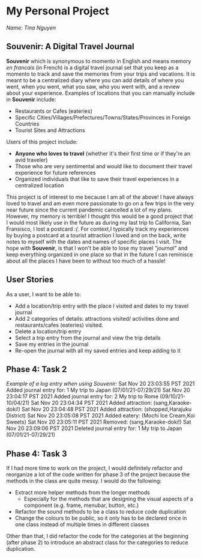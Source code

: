 # My Personal Project

*Name: Tina Nguyen* 

## Souvenir: A Digital Travel Journal

**Souvenir** which is synonymous to momento in English and means memory *en francais* (in French) is a digital travel 
journal set that you keep as a momento to track and save the memories from your trips and vacations. It is meant to be 
a centralized diary where you can add details of where you went, when you went, what you saw, who you went with, and 
a review about your experience. Examples of locations that you can manually include in 
**Souvenir** include:
- Restaurants or Cafes (eateries)
- Specific Cities/Villages/Prefectures/Towns/States/Provinces in Foreign Countries
- Tourist Sites and Attractions

Users of this project include:
- **Anyone who loves to travel** (whether it's their first time or if they're an avid traveler)
- Those who are very sentimental and would like to document their travel experience for future references
- Organized individuals that like to save their travel experiences in a centralized location

This project is of interest to me because I am all of the above! I have always loved to travel and am even more 
passionate to go on a few trips in the very near future since the current pandemic cancelled a lot of my plans.
However, my memory is terrible! I thought this would be a good project that I would most likely use in the future 
as during my last trip to California, San Fransisco, I lost a postcard *:(*. For context,I typically track my 
experiences by buying a postcard at a tourist attraction I loved and on the back, write notes to myself with the 
dates and names of specific places I visit. The hope with **Souvenir**, is that I won't be able to lose my travel 
*"journal"* and keep everything organized in one place so that in the future I can reminisce about all the places 
I have been to without too much of a hassle! 

## User Stories

As a user, I want to be able to:
- Add a location/trip entry with the place I visited and dates to my travel journal
- Add 2 categories of details: attractions visited/ activities done and restaurants/cafes (eateries) visited.
- Delete a location/trip entry
- Select a trip entry from the journal and view the trip details
- Save my entries in the journal
- Re-open the journal with all my saved entries and keep adding to it

## Phase 4: Task 2
*Example of a log entry when using Souvenir:*
Sat Nov 20 23:03:55 PST 2021 
Added journal entry for: 1 My trip to Japan (07/01/21-07/29/21)
Sat Nov 20 23:04:17 PST 2021
Added journal entry for: 2 My trip to Rome (09/10/21-10/04/21)
Sat Nov 20 23:04:34 PST 2021
Added attraction: (sang,Karaoke-doki!)
Sat Nov 20 23:04:48 PST 2021
Added attraction: (shopped,Harajuku District)
Sat Nov 20 23:05:08 PST 2021
Added eatery: (Mochi Ice Cream,Koi Sweets)
Sat Nov 20 23:05:11 PST 2021
Removed: (sang,Karaoke-doki!)
Sat Nov 20 23:09:06 PST 2021
Deleted journal entry for: 1 My trip to Japan (07/01/21-07/29/21)

## Phase 4: Task 3
If I had more time to work on the project, I would definitely refactor and reorganize a lot of the code written 
for phase 3 of the project because the methods in the class are quite messy. I would do the following:
- Extract more helper methods from the longer methods
  - Especially for the methods that are designing the visual aspects of a component (e.g. frame, menubar, button, etc.)
- Refactor the sound methods to be a class to reduce code duplication
- Change the colours to be public, so it only has to be declared once in one class instead of multiple times in 
different classes

Other than that, I did refactor the code for the categories at the beginning (after phase 2) to introduce an 
abstract class for the categories to reduce duplication.
